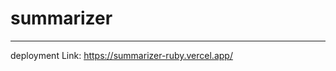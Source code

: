 # summarizer
*************************************************************
deployment Link: https://summarizer-ruby.vercel.app/

